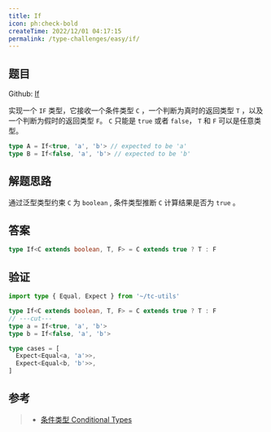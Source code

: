 ```yaml
---
title: If
icon: ph:check-bold
createTime: 2022/12/01 04:17:15
permalink: /type-challenges/easy/if/
---
```


## 题目

Github: [If](https://github.com/type-challenges/type-challenges/blob/main/questions/00268-easy-if/)

实现一个 `IF` 类型，它接收一个条件类型 `C` ，一个判断为真时的返回类型 `T` ，以及一个判断为假时的返回类型 `F`。
`C` 只能是 `true` 或者 `false`， `T` 和 `F` 可以是任意类型。

```ts
type A = If<true, 'a', 'b'> // expected to be 'a'
type B = If<false, 'a', 'b'> // expected to be 'b'
```

## 解题思路

通过泛型类型约束 `C` 为 `boolean` , 条件类型推断 `C` 计算结果是否为 `true` 。

## 答案

```ts
type If<C extends boolean, T, F> = C extends true ? T : F
```

## 验证

```ts twoslash
import type { Equal, Expect } from '~/tc-utils'

type If<C extends boolean, T, F> = C extends true ? T : F
// ---cut---
type a = If<true, 'a', 'b'>
type b = If<false, 'a', 'b'>

type cases = [
  Expect<Equal<a, 'a'>>,
  Expect<Equal<b, 'b'>>,
]
```

## 参考

> - [条件类型 Conditional Types](https://www.typescriptlang.org/docs/handbook/2/conditional-types.html)

